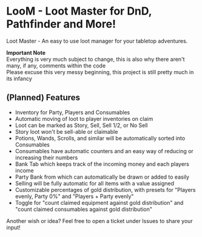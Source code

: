 
# LooM  - Loot Master for DnD, Pathfinder and More!
Loot Master - An easy to use loot manager for your tabletop adventures.
  
**Important Note**  
Everything is very much subject to change, this is also why there aren't many, if any, comments within the code  
Please excuse this very messy beginning, this project is still pretty much in its infancy  
  
## (Planned) Features  
- Inventory for Party, Players and Consumables  
- Automatic moving of loot to player inventories on claim  
- Loot can be marked as Story, Sell, Sell 1/2, or No Sell
- Story loot won't be sell-able or claimable
- Potions, Wands, Scrolls, and similar will be automatically sorted into Consumables  
- Consumables have automatic counters and an easy way of reducing or increasing their numbers  
- Bank Tab which keeps track of the incoming money and each players income  
- Party Bank from which can automatically be drawn or added to easily
- Selling will be fully automatic for all items with a value assigned  
- Customizable percentages of gold distribution, with presets for "Players evenly, Party 0%" and "Players + Party evenly"  
- Toggle for "count claimed equipment against gold distribution" and  "count claimed consumables against gold distribution"

Another wish or idea? Feel free to open a ticket under Issues to share your input!